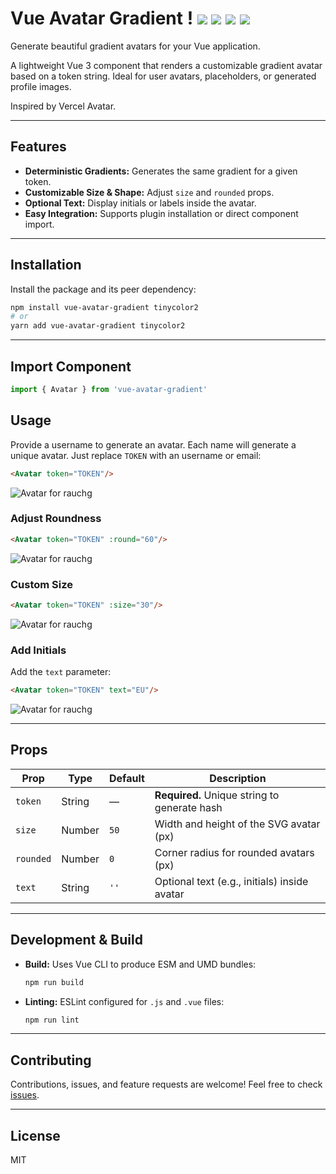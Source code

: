 
# Vue Avatar Gradient ! [](https://avatar.vercel.sh/rauchg?size=20) ![](https://avatar.vercel.sh/leerob?size=20) ![](https://avatar.vercel.sh/vercel?size=20) ![](https://avatar.vercel.sh/party?size=20) ![](https://avatar.vercel.sh/edge?size=20)

Generate beautiful gradient avatars for your Vue application.

A lightweight Vue 3 component that renders a customizable gradient avatar based on a token string. Ideal for user avatars, placeholders, or generated profile images.

Inspired by Vercel Avatar.

---

## Features

- **Deterministic Gradients:** Generates the same gradient for a given token.
- **Customizable Size & Shape:** Adjust `size` and `rounded` props.
- **Optional Text:** Display initials or labels inside the avatar.
- **Easy Integration:** Supports plugin installation or direct component import.

---

## Installation

Install the package and its peer dependency:

```bash
npm install vue-avatar-gradient tinycolor2
# or
yarn add vue-avatar-gradient tinycolor2
```

---

## Import Component

```js
import { Avatar } from 'vue-avatar-gradient'
```

## Usage

Provide a username to generate an avatar. Each name will generate a unique avatar. Just replace `TOKEN` with an username or email:

```html
<Avatar token="TOKEN"/>
```

![Avatar for rauchg](https://avatar.vercel.sh/TOKEN)



### Adjust Roundness

```html
<Avatar token="TOKEN" :round="60"/>
```

![Avatar for rauchg](https://avatar.vercel.sh/TOKEN?rounded=60)


### Custom Size
```html
<Avatar token="TOKEN" :size="30"/>
```
![Avatar for rauchg](https://avatar.vercel.sh/rauchg.svg?size=30)

### Add Initials

Add the `text` parameter:
```html
<Avatar token="TOKEN" text="EU"/>
```

![Avatar for rauchg](https://avatar.vercel.sh/rauchg.svg?text=EU)

---


## Props

| Prop      | Type    | Default | Description                                  |
|-----------|---------|---------|----------------------------------------------|
| `token`   | String  | —       | **Required.** Unique string to generate hash |
| `size`    | Number  | `50`    | Width and height of the SVG avatar (px)      |
| `rounded` | Number  | `0`     | Corner radius for rounded avatars (px)       |
| `text`    | String  | `''`    | Optional text (e.g., initials) inside avatar |

---

## Development & Build

- **Build:** Uses Vue CLI to produce ESM and UMD bundles:

  ```bash
  npm run build
  ```

- **Linting:** ESLint configured for `.js` and `.vue` files:

  ```bash
  npm run lint
  ```

---

## Contributing

Contributions, issues, and feature requests are welcome! Feel free to check [issues](https://github.com/adamcoquelet/vue-avatar-gradient/issues).

---

## License

MIT